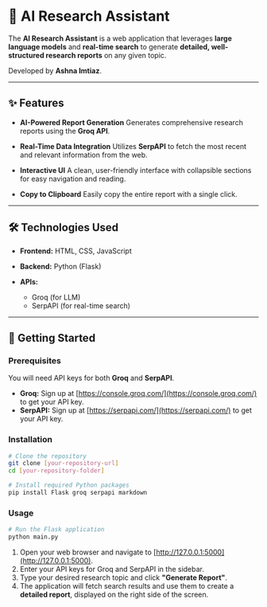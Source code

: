 # 🧠 AI Research Assistant

The **AI Research Assistant** is a web application that leverages **large language models** and **real-time search** to generate **detailed, well-structured research reports** on any given topic.

Developed by **Ashna Imtiaz**.

---

## ✨ Features

* **AI-Powered Report Generation**
  Generates comprehensive research reports using the **Groq API**.

* **Real-Time Data Integration**
  Utilizes **SerpAPI** to fetch the most recent and relevant information from the web.

* **Interactive UI**
  A clean, user-friendly interface with collapsible sections for easy navigation and reading.

* **Copy to Clipboard**
  Easily copy the entire report with a single click.

---

## 🛠️ Technologies Used

* **Frontend:** HTML, CSS, JavaScript
* **Backend:** Python (Flask)
* **APIs:**

  * Groq (for LLM)
  * SerpAPI (for real-time search)

---

## 🚀 Getting Started

### Prerequisites

You will need API keys for both **Groq** and **SerpAPI**.

* **Groq:** Sign up at [https://console.groq.com/](https://console.groq.com/) to get your API key.
* **SerpAPI:** Sign up at [https://serpapi.com/](https://serpapi.com/) to get your API key.

### Installation

```bash
# Clone the repository
git clone [your-repository-url]
cd [your-repository-folder]

# Install required Python packages
pip install Flask groq serpapi markdown
```

### Usage

```bash
# Run the Flask application
python main.py
```

1. Open your web browser and navigate to [http://127.0.0.1:5000](http://127.0.0.1:5000).
2. Enter your API keys for Groq and SerpAPI in the sidebar.
3. Type your desired research topic and click **"Generate Report"**.
4. The application will fetch search results and use them to create a **detailed report**, displayed on the right side of the screen.
